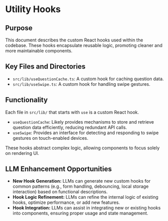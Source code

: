 # Utility Hooks

## Purpose
This document describes the custom React hooks used within the codebase. These hooks encapsulate reusable logic, promoting cleaner and more maintainable components.

## Key Files and Directories
- `src/lib/useQuestionCache.ts`: A custom hook for caching question data.
- `src/lib/useSwipe.ts`: A custom hook for handling swipe gestures.

## Functionality
Each file in `src/lib/` that starts with `use` is a custom React hook.
- `useQuestionCache`: Likely provides mechanisms to store and retrieve question data efficiently, reducing redundant API calls.
- `useSwipe`: Provides an interface for detecting and responding to swipe gestures on touch-enabled devices.

These hooks abstract complex logic, allowing components to focus solely on rendering UI.

## LLM Enhancement Opportunities
- **New Hook Generation:** LLMs can generate new custom hooks for common patterns (e.g., form handling, debouncing, local storage interaction) based on functional descriptions.
- **Hook Logic Refinement:** LLMs can refine the internal logic of existing hooks, optimize performance, or add new features.
- **Hook Integration:** LLMs can assist in integrating new or existing hooks into components, ensuring proper usage and state management.